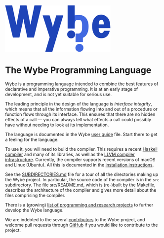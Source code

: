 ![Wybe logo](assets/blue.svg)

# The Wybe Programming Language

Wybe is a programming language intended to combine the best features of
declarative and imperative programming.  It is at an early stage of
development, and is not yet suitable for serious use.

The leading principle in the design of the language is
*interface integrity*, which means that all the information flowing into and out of a procedure or function flows through its interface.
This ensures that there are no hidden effects of a call &mdash;
you can always tell what effects a call could possibly have without needing to
look at its implementation.

The language is documented in the Wybe [user guide](WYBE.md) file.
Start there to get a feeling for the language.

To use it, you will need to build the compiler.
This requires a recent [Haskell compiler](https://www.haskell.org/)
and many of its libraries,
as well as the [LLVM compiler infrastructure](https://llvm.org/).
Currently, the compiler supports recent versions of macOS and Linux (Ubuntu).
All this is documented in the
[installation instructions](INSTALL.md).

See the [SUBDIRECTORIES.md](SUBDIRECTORIES.md) file for
a tour of all the directories making up the Wybe project.
In particular, the source code of the compiler is in the `src` subdirectory.
The file [src/README.md](src/README.md), which is (re-)built by the Makefile,
describes the architecture of the compiler and gives more detail about the
files comprising the compiler.

There is a (growing) [list of programming and research projects](https://github.com/pschachte/wybe/issues?q=is%3Aopen+label%3A%22research+project%22+-label%3A%22in+progress%22)
to further develop the Wybe language.

We are indebted to the several [contributors](CONTRIBUTORS.md)
to the Wybe project, and welcome pull requests through
[GitHub](https://github.com/pschachte/wybe/pulls) if you
would like to contribute to the project.
